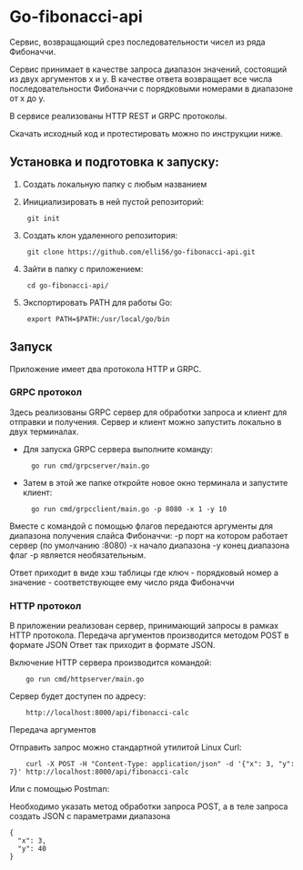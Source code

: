 # Go-fibonacci-api

Сервис, возвращающий срез последовательности чисел из ряда Фибоначчи. 

Сервис принимает в качестве запроса диапазон значений, состоящий из двух аргументов x и y. 
В качестве ответа возвращает все числа последовательности Фибоначчи с порядковыми номерами в диапазоне от x до y.

В сервисе реализованы HTTP REST и GRPC протоколы.

Скачать исходный код и протестировать можно по инструкции ниже.

## Установка и подготовка к запуску:
1. Создать локальную папку с любым названием
2. Инициализировать в ней пустой репозиторий:

        git init 

3. Создать клон удаленного репозитория: 

        git clone https://github.com/elli56/go-fibonacci-api.git

4. Зайти в папку с приложением: 

        cd go-fibonacci-api/

6. Экспортировать PATH для работы Go: 

        export PATH=$PATH:/usr/local/go/bin

## Запуск

Приложение имеет два протокола HTTP и  GRPC. 

### GRPC протокол
Здесь реализованы GRPC сервер для обработки запроса и клиент для отправки и получения.
Сервер и клиент можно запустить локально в двух терминалах. 

+ Для запуска GRPC сервера выполните команду:

        go run cmd/grpcserver/main.go

+ Затем в этой же папке откройте новое окно терминала и запустите клиент:

        go run cmd/grpcclient/main.go -p 8080 -x 1 -y 10

Вместе с командой с помощью флагов передаются аргументы для диапазона получения слайса Фибоначчи:
-p порт на котором работает сервер (по умолчанию :8080)
-x начало диапазона 
-y конец диапазона
флаг -p является необязательным.

Ответ приходит в виде хэш таблицы где ключ - порядковый номер а значение - соответствующее ему число ряда Фибоначчи



### HTTP протокол
В приложении реализован сервер, принимающий запросы в рамках HTTP протокола.
Передача аргументов производится методом POST в формате JSON 
Ответ так приходит в формате JSON.


Включение HTTP сервера производится командой:

        go run cmd/httpserver/main.go

Сервер будет доступен по адресу:

        http://localhost:8000/api/fibonacci-calc


Передача аргументов

Отправить запрос можно стандартной утилитой Linux Curl:

        curl -X POST -H "Content-Type: application/json" -d '{"x": 3, "y": 7}' http://localhost:8000/api/fibonacci-calc

Или с помощью Postman:

Необходимо указать метод обработки запроса POST, а в теле запроса создать JSON с параметрами диапазона

```
{ 
  "x": 3, 
  "y": 40 
}
```



